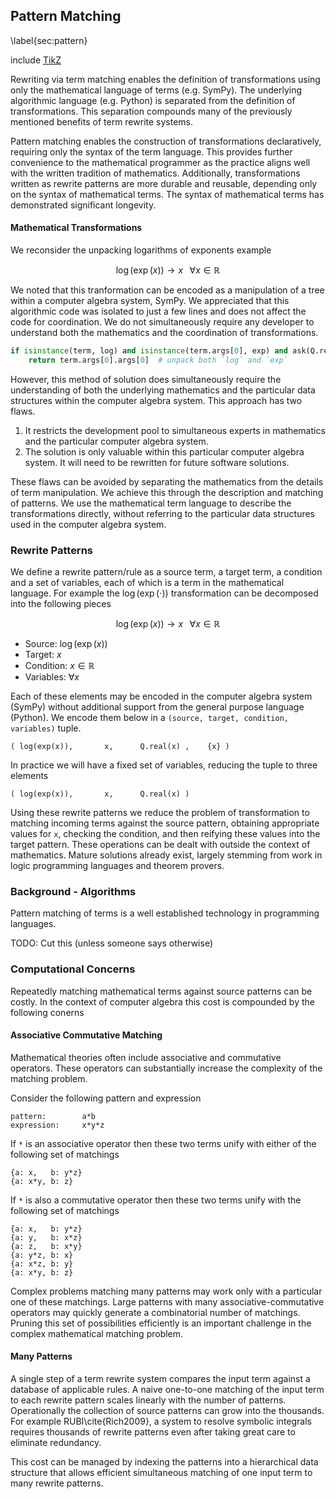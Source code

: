 Pattern Matching
----------------

\label{sec:pattern}

include [TikZ](tikz_pattern.md)

Rewriting via term matching enables the definition of transformations using only the mathematical language of terms (e.g. SymPy).  The underlying algorithmic language (e.g. Python) is separated from the definition of transformations.  This separation compounds many of the previously mentioned benefits of term rewrite systems.

Pattern matching enables the construction of transformations declaratively, requiring only the syntax of the term language.  This provides further convenience to the mathematical programmer as the practice aligns well with the written tradition of mathematics.  Additionally, transformations written as rewrite patterns are more durable and reusable, depending only on the syntax of mathematical terms.  The syntax of mathematical terms has demonstrated significant longevity.

#### Mathematical Transformations

We reconsider the unpacking logarithms of exponents example 

$$\log(\exp(x)) \rightarrow x \;\;\; \forall x \in \mathbb{R} $$

We noted that this tranformation can be encoded as a manipulation of a tree within a computer algebra system, SymPy.  We appreciated that this algorithmic code was isolated to just a few lines and does not affect the code for coordination.  We do not simultaneously require any developer to understand both the mathematics and the coordination of transformations.

~~~~~~~~~~Python
if isinstance(term, log) and isinstance(term.args[0], exp) and ask(Q.real(x)):
    return term.args[0].args[0]  # unpack both `log` and `exp`
~~~~~~~~~~

However, this method of solution does simultaneously require the understanding of both the underlying mathematics and the particular data structures within the computer algebra system.  This approach has two flaws.

1.  It restricts the development pool to simultaneous experts in mathematics and the particular computer algebra system.
2.  The solution is only valuable within this particular computer algebra system.  It will need to be rewritten for future software solutions.

These flaws can be avoided by separating the mathematics from the details of term manipulation.  We achieve this through the description and matching of patterns.  We use the mathematical term language to describe the transformations directly, without referring to the particular data structures used in the computer algebra system.


### Rewrite Patterns

We define a rewrite pattern/rule as a source term, a target term, a condition and a set of variables, each of which is a term in the mathematical language.  For example the $\log(\exp(\cdot))$ transformation can be decomposed into the following pieces

$$\log(\exp(x)) \rightarrow x \;\;\; \forall x \in \mathbb{R}$$

*   Source:  $\log(\exp(x))$
*   Target:  $x$
*   Condition:  $x \in \mathbb{R}$
*   Variables: $\forall x$

Each of these elements may be encoded in the computer algebra system (SymPy) without additional support from the general purpose language (Python).  We encode them below in a `(source, target, condition, variables)` tuple. 

    ( log(exp(x)),       x,      Q.real(x) ,    {x} )

In practice we will have a fixed set of variables, reducing the tuple to three elements

    ( log(exp(x)),       x,      Q.real(x) )

Using these rewrite patterns we reduce the problem of transformation to matching incoming terms against the source pattern, obtaining appropriate values for `x`, checking the condition, and then reifying these values into the target pattern.  These operations can be dealt with outside the context of mathematics.  Mature solutions already exist, largely stemming from work in logic programming languages and theorem provers. 

### Background - Algorithms

Pattern matching of terms is a well established technology in programming languages.

TODO: Cut this (unless someone says otherwise)


### Computational Concerns

Repeatedly matching mathematical terms against source patterns can be costly.  In the context of computer algebra this cost is compounded by the following conerns

#### Associative Commutative Matching

Mathematical theories often include associative and commutative operators.  These operators can substantially increase the complexity of the matching problem. 

Consider the following pattern and expression

    pattern:        a*b
    expression:     x*y*z

If `*` is an associative operator then these two terms unify with either of the following set of matchings

    {a: x,   b: y*z}
    {a: x*y, b: z}

If `*` is also a commutative operator then these two terms unify with the following set of matchings

    {a: x,   b: y*z}
    {a: y,   b: x*z}
    {a: z,   b: x*y}
    {a: y*z, b: x}
    {a: x*z, b: y}
    {a: x*y, b: z}

Complex problems matching many patterns may work only with a particular one of these matchings.  Large patterns with many associative-commutative operators may quickly generate a combinatorial number of matchings.  Pruning this set of possibilities efficiently is an important challenge in the complex mathematical matching problem.


#### Many Patterns

A single step of a term rewrite system compares the input term against a database of applicable rules.  A naive one-to-one matching of the input term to each rewrite pattern scales linearly with the number of patterns.  Operationally the collection of source patterns can grow into the thousands.  For example RUBI\cite{Rich2009}, a system to resolve symbolic integrals requires thousands of rewrite patterns even after taking great care to eliminate redundancy.

This cost can be managed by indexing the patterns into a hierarchical data structure that allows efficient simultaneous matching of one input term to many rewrite patterns.

